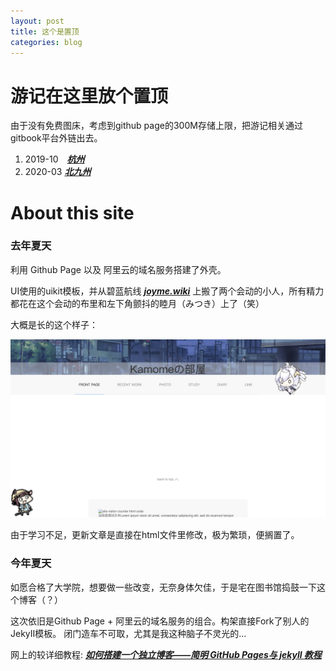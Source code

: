 ```yaml
---
layout: post
title: 这个是置顶
categories: blog
---
```


# 游记在这里放个置顶
由于没有免费图床，考虑到github page的300M存储上限，把游记相关通过gitbook平台外链出去。


1. 2019-10　[***杭州***](https://h523887939.gitbook.io/nikki/)
2. 2020-03 [***北九州***](https://h523887939.gitbook.io/nikki/)




# About this site

### 去年夏天

利用 Github Page 以及 阿里云的域名服务搭建了外壳。

UI使用的uikit模板，并从碧蓝航线 [***joyme.wiki***](http://wiki.joyme.com/blhx/) 上搬了两个会动的小人，所有精力都花在这个会动的布里和左下角颤抖的睦月（みつき）上了（笑）

大概是长的这个样子：

![old](/img2019/oldface.png)


由于学习不足，更新文章是直接在html文件里修改，极为繁琐，便搁置了。


### 今年夏天


如愿合格了大学院，想要做一些改变，无奈身体欠佳，于是宅在图书馆捣鼓一下这个博客（？）


这次依旧是Github Page + 阿里云的域名服务的组合。构架直接Fork了别人的JekyII模板。
闭门造车不可取，尤其是我这种脑子不灵光的...

网上的较详细教程: [***如何搭建一个独立博客——简明 GitHub Pages与 jekyll 教程***](https://www.cnfeat.com/blog/2014/05/11/how-to-build-a-blog/)










